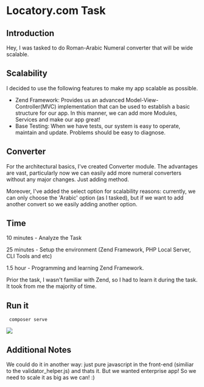 # Locatory.com Task

## Introduction
Hey, I was tasked to do Roman-Arabic Numeral converter that will be wide scalable.

## Scalability
I decided to use the following features to make my app scalable as possible.
- Zend Framework: Provides us an advanced Model-View-Controller(MVC) implementation that can be used to establish a basic structure for our app. In this manner, we can add more Modules, Services and make our app great!
- Base Testing: When we have tests, our system is easy to operate, maintain and update. Problems should be easy to diagnose.

## Converter
For the architectural basics, I've created Converter module. The advantages are vast, particularly now we can easily add more numeral converters without any major changes. Just adding method.

Moreover, I've added the select option for scalability reasons: currently, we can only choose the 'Arabic' option (as I tasked), but if we want to add another convert so we easily adding another option.

## Time
10 minutes - Analyze the Task

25 minutes - Setup the environment (Zend Framework, PHP Local Server, CLI Tools and etc)

1.5 hour - Programming and learning Zend Framework.

Prior the task, I wasn't familiar with Zend, so I had to learn it during the task. It took from me the majority of time.

## Run it
``` composer serve```

<img src="https://image.ibb.co/m5Yut6/Capture.png" />

## Additional Notes
We could do it in another way: just pure javascript in the front-end (similiar to the validator_helper.js) and thats it. But we wanted enterprise app! So we need to scale it as big as we can! :)
